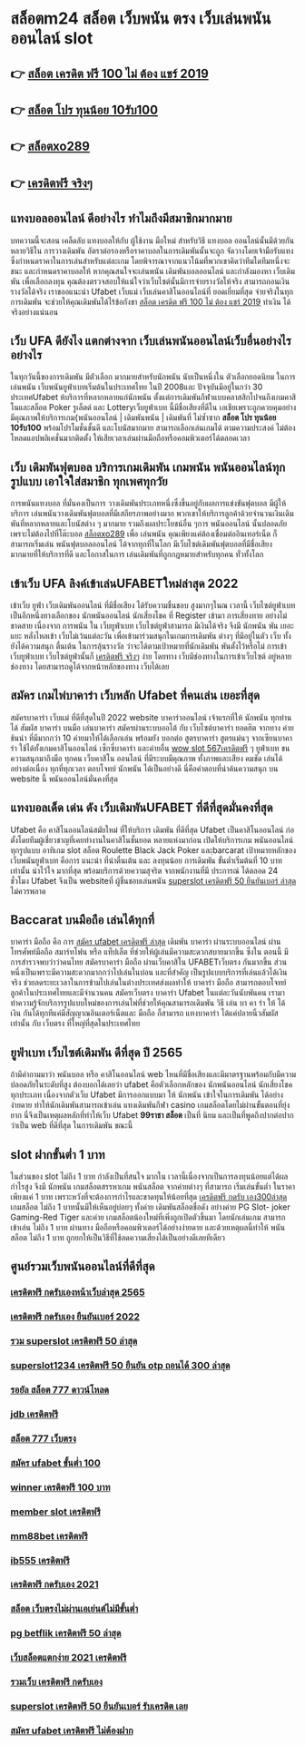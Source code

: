 # สล็อตm24 สล็อต  เว็บพนัน ตรง    เว็บเล่นพนันออนไลน์ slot 

## 👉 [สล็อต เครดิต ฟรี 100 ไม่ ต้อง แชร์ 2019](https://www.ufaeat.com/)
## 👉 [สล็อต โปร ทุนน้อย 10รับ100](https://www.ufaeat.com/ทางเข้ายูฟ่าเบท-ufabet/)
## 👉 [สล็อตxo289](https://www.ufaeat.com/register/)
## 👉 [เครดิตฟรี จริงๆ](https://www.ufaeat.com/ufabet-master-login/)

## แทงบอลออนไลน์  ดีอย่างไร  ทำไมถึงมีสมาชิกมากมาย

บทความนี้จะสอน เคล็ดลับ  แทงบอลให้กับ ผู้ใช้งาน มือใหม่ สำหรับวิธี แทงบอล ออนไลน์นั้นมีด้วยกันหลายวิธีใน การวางเดิมพัน  อัตราต่อรองหรือราคาบอลในการเดิมพันนั้นจะถูก จัดวางโดยเจ้ามือรับแทงซึ่งกำหนดราคาในการเล่นสำหรับแต่ละเกม โดยพิจารณาจากแนวโน้มที่พวกเขาคิดว่าทีมใดทีมหนึ่งจะชนะ และกำหนดราคาบอลให้ หากคุณสนใจจะเล่นพนัน เดิมพันบอลออนไลน์ และกำลังมองหา เว็บเดิมพัน เพื่อเลือกลงทุน คุณต้องตรวจสอบให้แน่ใจว่าเว็บไซต์นั้นมีการจ่ายรางวัลให้จริง สามารถถอนเงินรางวัลได้จริง เราขออแนะนำ  Ufabet เว็บแม่  เว็บเล่นคาสิโนออนไลน์ที่ ยอดเยี่ยมที่สุด  จ่ายจริงในทุกการเดิมพัน จะช่วยให้คุณเดิมพันได้ไร้ข้อกังขา [สล็อต เครดิต ฟรี 100 ไม่ ต้อง แชร์ 2019](https://www.ufaeat.com/ทางเข้ายูฟ่าเบท-ufabet/)  ทำเงิน ได้จริงอย่างแน่นอน

## เว็บ UFA ดียังไง แตกต่างจาก เว็บเล่นพนันออนไลน์เว็บอื่นอย่างไรอย่างไร

 ในทุกวันนี้ของการเดิมพัน มีตัวเลือก มากมายสำหรับนักพนัน  นับเป็นหนึ่งใน ตัวเลือกยอดนิยม ในการเล่นพนัน เว็บพนันยูฟ่าเบทเริ่มต้นในประเทศไทย ในปี 2008และ ปัจจุบันมีอยู่ในกว่า 30 ประเทศUfabet ห้บริการที่หลากหลายแก่นักพนัน ตั้งแต่การเดิมพันกีฬาแบบคลาสสิกไปจนถึงเกมคาสิโนและสล็อต  Poker รูเล็ตต์ และ Lotteryเว็บยูฟ่าเบท นี้มีชื่อเสียงที่ดีใน เอเชียเพราะถูกควบคุมอย่าง มีคุณภาพให้บริการเกม{พนันออนไลน์ | เดิมพันพนัน | เดิมพันที่ ไม่ซ้ำซาก **สล็อต โปร ทุนน้อย 10รับ100** พร้อมโปรโมชั่นชั้นดี และโบนัสมากมาย สามารถเลือกเล่นเกมได้ ตามความประสงค์ ไม่ต้องโหลดแอปพลิเคชั่นมากติดตั้ง ให้เสียเวลาเล่นผ่านมือถือหรือคอมพิวเตอร์ได้ตลอดเวลา 


## เว็บ  เดิมพันฟุตบอล  บริการเกมเดิมพัน เกมพนัน พนันออนไลน์ทุกรูปแบบ เอาใจใส่สมาชิก ทุกเพศทุกวัย  

การพนันแทงบอล ที่มั่นคงเป็นการ วางเดิมพันประเภทหนึ่งซึ่งขึ้นอยู่กับผลการแข่งขันฟุตบอล มีผู้ให้บริการ เล่นพนันวางเดิมพันฟุตบอลที่มีเสถียรภาพอย่างมาก พวกเขาให้บริการลูกค้าด้วยจำนวนเงินเดิมพันที่หลากหลายและโบนัสต่าง ๆ มากมาย รวมถึงผลประโยชน์อื่น ๆการ พนันออนไลน์ นั้นปลอดภัยเพราะไม่ต้องไปที่โต๊ะบอล [สล็อตxo289](https://www.ufaeat.com/ufabet-master-login/) เพื่อ เล่นพนัน คุณเพียงแค่ต้องเชื่อมต่ออินเทอร์เน็ต ก็สามารถเริ่มเล่น พนันฟุตบอลออนไลน์ ได้จากทุกที่ในโลก มีเว็บไซต์เดิมพันฟุตบอลที่มีชื่อเสียง มากมายที่ให้บริการที่ดี และโอกาสในการ เล่นเดิมพันที่ถูกกฎหมายสำหรับทุกคน ทั่วทั้งโลก

## เข้าเว็บ UFA ลิงค์เข้าเล่นUFABETใหม่ล่าสุด 2022 

เข้าเว็บ ยูฟ่า  เว็บเดิมพันออนไลน์ ที่มีชื่อเสียง ได้รับความชื่นชอบ สูงมากๆในณ เวลานี้ เว็บไซต์ยูฟ่าเบท  เป็นอีกหนึ่งทางเลือกของ นักพนันออนไลน์ นักเสี่ยงโชค ที่ Register เข้ามา การเสี่ยงทาย อย่างไม่ขาดสาย เนื่องจาก การพนัน ใน เว็บยูฟ่าเบท เว็บไซต์ยูฟ่าสามารถ มีเงินได้จริง จึงมี นักพนัน พัน เยอะแยะ หลั่งไหลเข้า เว็บไม่เว้นแต่ละวัน เพื่อเข้ามาร่วมสนุกในเกมการเดิมพัน ต่างๆ ที่มีอยู่ในตัว เว็บ ทั้งยังได้ความสนุก ตื่นเต้น ในการลุ้นรางวัล ว่าจะได้ตามเป้าหมายที่นักเดิมพัน พันตั้งไว้หรือไม่ การเข้า เว็บยูฟ่าเบท เว็บไซต์ยูฟ่านั้นก็ [เครดิตฟรี จริงๆ](https://www.ufaeat.com/register/) ง่าย  โดยทาง เว็บมีช่องทางในการเข้าเว็บไซต์ อยู่หลายช่องทาง โดยสามารถดูได้จากหน้าหลักของทาง เว็บได้เลย


## สมัคร เกมไพ่บาคาร่า  เว็บหลัก Ufabet ที่คนเล่น เยอะที่สุด

สมัครบาคาร่า  เว็บแม่   ที่ดีที่สุดในปี 2022   website  บาคาร่าออนไลน์ เจ้าแรกที่ให้ นักพนัน  ทุกท่านได้  สัมผัส บาคาร่า บนมือ เล่นบาคาร่า สมัครผ่านระบบออโต้  กับ  เว็บไซต์บาคาร่า ยอดฮิต   จากทาง  ค่ายช้นนำ ที่มีมากกว่า 10 ค่ายมาให้ได้เลือกเล่น พร้อมยัง บอกต่อ สูตรบาคาร่า สูตรแม่นๆ  จากเซียนบาคาร่า ใช้ได้ทั้งเกมคาสิโนออนไลน์ เซ็กซี่บาคาร่า และค่ายอื่น [wow slot 567เครดิตฟรี](https://www.ufaeat.com/regis-ufabet-master-free/) ๆ ยูฟ่าเบท  ขน ความสนุกมาถึงมือ ทุกคน  เว็บคาสิโน ออนไลน์ ที่มีระบบมีคุณภาพ ทั้งภาพและเสียง คมชัด เล่นได้อย่างต่อเนื่อง ทุกที่ทุกเวลา  ตอบโจทย์ นักพนัน  ได้เป็นอย่างดี นี่คือคำตอบที่น่าค้นความสนุก บน  website นี้ พนันออนไลน์มั่นคงที่สุด

## แทงบอลเด็ด เด่น ดัง เว็บเดิมพันUFABET ที่ดีที่สุดมั่นคงที่สุด

Ufabet คือ คาสิโนออนไลน์สมัยใหม่ ที่ให้บริการ เดิมพัน  ที่ดีที่สุด Ufabet เป็นคาสิโนออนไลน์   ก่อตั้งโดยทีมผู้เชี่ยวชาญที่เคยทำงานในคาสิโนชั้นยอด หลายแห่งมาก่อน เปิดให้บริการเกม พนันออนไลน์ทุกรูปแบบ  อาทิเกม slot สล็อต Roulette Black Jack  Poker และฺbarcarat  เป้าหมายหลักของ เว็บพนันยูฟ่าเบท  คือการ แนะนำ ที่น่าตื่นเต้น และ ลงทุนน้อย  การเดิมพัน ขั้นต่ำเริ่มต้นที่ 10 บาทเท่านั้น น่าไว้ใจ มากที่สุด พร้อมบริการด้วยความสุจริต  จากพนักงานที่มี ประการณ์ ได้ตลอด 24 ชั่วโมง Ufabet  จึงเป็น websiteที่ ผู้ชื่นชอบเล่นพนัน [superslot เครดิตฟรี 50 ยืนยันเบอร์ ล่าสุด](https://www.ufaeat.com/ทางเข้ายูฟ่าเบท-ufabet/) ไม่ควรพลาด

##  Baccarat บนมือถือ เล่นได้ทุกที่ 

บาคาร่า มือถือ คือ การ  [สมัคร ufabet เครดิตฟรี ล่าสุด](https://www.ufaeat.com/credit-free-50/) เดิมพัน  บาคาร่า ผ่านระบบออนไลน์ ผ่านโทรศัพท์มือถือ สมาร์ทโฟน หรือ แท็ปเล็ต ที่ช่วยให้ผู้เล่นมีความสะดวกสบายมากขึ้น ซึ่งใน  ตอนนี้  มีการสำรวจพบว่าว่าคนไทย สมัครบาคาร่า มือถือ ผ่านเว็บคาสิโน UFABETเว็บตรง  กันมากขึ้น ส่วนหนึ่งเป็นเพราะมีความสะดวกมากกว่าไปเล่นในบ่อน และที่สำคัญ เป็นรูปแบบบริการที่เล่นแล้วได้เงินจริง ช่วยลดระยะเวลาในการข้ามไปเล่นในต่างประเทศส่งผลทำให้ บาคาร่า มือถือ สามารถตอบโจทย์ลูกค้าในประเทศไทยและมีจำนวนคน  สมัครเว็บตรง บาคาร่า Ufabet  ในแต่ละวันนับพันคน เรามาทำความรู้จักบริการรูปแบบใหม่ของการเล่นไพ่ที่ช่วยให้คุณสามารถเดิมพัน  วิธี เล่น บา คา ร่า ให้ ได้ เงิน กันได้ทุกทีแค่มีสัญญาณอินเตอร์เน็ตและ มือถือ ก็สามารถ แทงบาคาร่า ได้แค่ปลายนิ้วสัมผัสเท่านั้น กับ  เว็บตรง  ที่ใหญ่ที่สุดในประเทศไทย


## ยูฟ่าเบท เว็บไซต์เดิมพัน ดีที่สุด ปี 2565 

ถ้ามีคำถามมาว่า  พนันบอล   หรือ คาสิโนออนไลน์   web ไหนที่มีชื่อเสียงและมีมาตรฐานพร้อมกับมีความปลอดภัยในระดับที่สูง ต้องบอกได้เลยว่า  ufabet  คือตัวเลือกหลักของ นักพนันออนไลน์ นักเสี่ยงโชค ทุกประเภท  เนื่องจากตัวเว็บ Ufabet  มีการออกแบบมา ให้ นักพนัน เข้าใจในการเดิมพัน ได้อย่างง่ายดาย ทำให้นักเดิมพันสามารถเข้าเล่น แทงเดิมพันกีฬา  casino   เกมสล็อตโดยไม่ผ่านขั้นตอนที่ยุ่งยาก นี่จึงเป็นเหตุผลหลักที่ทำให้เว็บ Ufabet **99ราชา สล็อต**  เป็นที่ นิยม และเป็นที่พูดถึงปากต่อปาก ว่าเป็น web   ที่ดีที่สุด ในการเดิมพัน  ขณะนี้ 


##  slot  ฝากขั้นต่ำ 1 บาท 

ในส่วนของ slot  ไม่ถึง  1 บาท กำลังเป็นที่สนใจ มากใน เวลานี้เนื่องจากเป็นการลงทุนน้อยแต่ได้ผลกำไรสูง จึงมี นักพนัน   เกมสล็อตสรรหาเกม พนันสล็อต จากค่ายต่างๆ ที่สามารถ  เริ่มเล่นขั้นต่ำ   ในราคาเพียงแค่ 1 บาท เพราะหวังที่จะต้องการกำไรและขาดทุนให้น้อยที่สุด  [เครดิตฟรี กดรับ เอง300ล่าสุด](https://www.ufaeat.com/credit-free-50/) เกมสล็อต ไม่ถึง  1 บาทนั้นมีให้เห็นอยู่บ่อยๆ  ทั้งค่าย เดิมพันสล็อตชื่อดัง อย่างค่าย PG Slot- joker Gaming-Red Tiger และค่าย เกมสล็อตน้องใหม่ที่เพิ่งถูกเปิดตัวขึ้นมา โดยนักเล่นเกม  สามารถ เข้าเล่น ไม่ถึง 1 บาท ผ่านทาง มือถือหรือคอมพิวเตอร์ได้อย่างง่ายดาย และด้วยเหตุผลนี้ทำให้ พนันสล็อต  ไม่ถึง  1 บาท ถูกยกให้เป็นวิธีที่ใช้ลดความเสี่ยงได้เป็นอย่างดีเลยทีเดียว


## ศูนย์รวมเว็บพนันออนไลน์ที่ดีที่สุด

### [เครดิตฟรี กดรับเองหน้าเว็บล่าสุด 2565](https://atom.io/themes/ทางเข้า%20ufabet%20ใหม่ล่าสุด%20joker%20สล็อต888เครดิตฟรี%20008%20สล็อต%20สมัครฟรี%20ฟรีเครดิต%20100%)
### [เครดิตฟรี กดรับเอง ยืนยันเบอร์ 2022](https://atom.io/themes/ทางเข้า%20ufabet%20ใหม่ล่าสุด%20สล็อต%20168%20โอน%20ผ่าน%20วอ%20เลท%20ไม่มี%20ขั้น%20ต่ํา%20008%20สล็อต%20สมัครฟรี%20ฟรีเครดิต%20100%)
### [รวม superslot เครดิตฟรี 50 ล่าสุด](https://atom.io/themes/ทางเข้า%20ufabet%20ใหม่ล่าสุด%20ทางเข้า%20จีคลับ%20สล็อต%20มือ%20008%20สล็อต%20สมัครฟรี%20ฟรีเครดิต%20100%)
### [superslot1234 เครดิตฟรี 50 ยืนยัน otp ถอนได้ 300 ล่าสุด](https://atom.io/themes/ทางเข้า%20ufabet%20ใหม่ล่าสุด%20สล็อตpg%20ฝาก-ถอน%20true%20wallet%20ไม่มี%20บัญชีธนาคาร%20008%20สล็อต%20สมัครฟรี%20ฟรีเครดิต%20100%)
### [รอยัล สล็อต 777 ดาวน์โหลด](https://atom.io/themes/ทางเข้า%20ufabet%20ใหม่ล่าสุด%20เครดิตฟรี50%20otp%20008%20สล็อต%20สมัครฟรี%20ฟรีเครดิต%20100%)
### [jdb เครดิตฟรี](https://atom.io/themes/ทางเข้า%20ufabet%20ใหม่ล่าสุด%20เครดิตฟรี%2050%20ไม่ต้องแชร์%20ล่าสุด%202021%20008%20สล็อต%20สมัครฟรี%20ฟรีเครดิต%20100%)
### [สล็อต 777 เว็บตรง](https://atom.io/themes/ทางเข้า%20ufabet%20ใหม่ล่าสุด%2099.club%20เครดิตฟรี%20008%20สล็อต%20สมัครฟรี%20ฟรีเครดิต%20100%)
### [สมัคร ufabet ขั้นต่ำ 100](https://atom.io/themes/ทางเข้า%20ufabet%20ใหม่ล่าสุด%20สล็อต%20แจก%20user%20ทดลองเล่น%20ฟรี%20ถอนได้%20008%20สล็อต%20สมัครฟรี%20ฟรีเครดิต%20100%)
### [winner เครดิตฟรี 100 บาท](https://atom.io/themes/ทางเข้า%20ufabet%20ใหม่ล่าสุด%20เครดิตฟรี%2030%20ทำยอด%20300%20ถอน%20150%20008%20สล็อต%20สมัครฟรี%20ฟรีเครดิต%20100%)
### [member slot เครดิตฟรี](https://atom.io/themes/ทางเข้า%20ufabet%20ใหม่ล่าสุด%20super%20slot%20vip%20เครดิตฟรี50%20008%20สล็อต%20สมัครฟรี%20ฟรีเครดิต%20100%)
### [mm88bet เครดิตฟรี](https://atom.io/themes/ทางเข้า%20ufabet%20ใหม่ล่าสุด%20ตาราง%20ช่วงเวลา%20สล็อต%20แตก%20008%20สล็อต%20สมัครฟรี%20ฟรีเครดิต%20100%)
### [ib555 เครดิตฟรี](https://atom.io/themes/ทางเข้า%20ufabet%20ใหม่ล่าสุด%20สมัคร%20ufabet%20เว็บตรงฝากถอน%20ไม่มีขั้นต่ำ%20008%20สล็อต%20สมัครฟรี%20ฟรีเครดิต%20100%)
### [เครดิตฟรี กดรับเอง 2021](https://atom.io/themes/ทางเข้า%20ufabet%20ใหม่ล่าสุด%20สมัคร%20ufabet%20เว็บแม่%20ง่ายๆไม่กี่ขั้นตอน%20008%20สล็อต%20สมัครฟรี%20ฟรีเครดิต%20100%)
### [สล็อต เว็บตรงไม่ผ่านเอเย่นต์ไม่มีขั้นต่ำ](https://atom.io/themes/ทางเข้า%20ufabet%20ใหม่ล่าสุด%20อัพทูยู%20สล็อต%20008%20สล็อต%20สมัครฟรี%20ฟรีเครดิต%20100%)
### [pg betflik เครดิตฟรี 50 ล่าสุด](https://atom.io/themes/ทางเข้า%20ufabet%20ใหม่ล่าสุด%20xlot789%20เครดิตฟรี%20008%20สล็อต%20สมัครฟรี%20ฟรีเครดิต%20100%)
### [เว็บสล็อตแตกง่าย 2021 เครดิตฟรี](https://atom.io/themes/ทางเข้า%20ufabet%20ใหม่ล่าสุด%2038thai%20เครดิตฟรี%20008%20สล็อต%20สมัครฟรี%20ฟรีเครดิต%20100%)
### [รวมเว็บ เครดิตฟรี กดรับเอง](https://atom.io/themes/ทางเข้า%20ufabet%20ใหม่ล่าสุด%20สล็อต%20789%20008%20สล็อต%20สมัครฟรี%20ฟรีเครดิต%20100%)
### [superslot เครดิตฟรี 50 ยืนยันเบอร์ รับเครดิต เลย](https://atom.io/themes/ทางเข้า%20ufabet%20ใหม่ล่าสุด%20thesun%20168.com%20สล็อต%20008%20สล็อต%20สมัครฟรี%20ฟรีเครดิต%20100%)
### [สมัคร ufabet เครดิตฟรี ไม่ต้องฝาก](https://atom.io/themes/ทางเข้า%20ufabet%20ใหม่ล่าสุด%20m98%20เครดิตฟรี%2068%20008%20สล็อต%20สมัครฟรี%20ฟรีเครดิต%20100%)